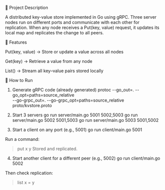🧩 Project Description

A distributed key-value store implemented in Go using gRPC.
Three server nodes run on different ports and communicate with each other for replication.
When any node receives a Put(key, value) request, it updates its local map and replicates the change to all peers.

🔧 Features

Put(key, value) → Store or update a value across all nodes

Get(key) → Retrieve a value from any node

List() → Stream all key–value pairs stored locally

🚀 How to Run
1. Generate gRPC code (already generated)
protoc --go_out=. --go_opt=paths=source_relative \
       --go-grpc_out=. --go-grpc_opt=paths=source_relative \
       proto/kvstore.proto

2. Start 3 servers
go run server/main.go 5001 5002,5003
go run server/main.go 5002 5001,5003
go run server/main.go 5003 5001,5002

3. Start a client on any port (e.g., 5001)
go run client/main.go 5001


Run a command:

> put x y
Stored and replicated.

4. Start another client for a different peer (e.g., 5002)
go run client/main.go 5002


Then check replication:

> list
x = y
